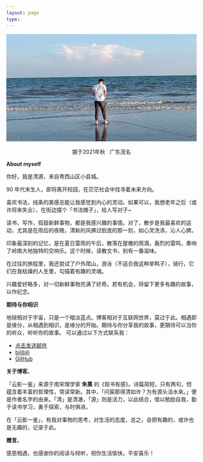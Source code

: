 ```yaml
---
layout: page
type: 
---
```


![touxiang](/images/65D97825-8D36-4CB7-B668-2A86112D771D.jpeg)  
<p align="center">摄于2021年秋 &nbsp;&nbsp;广东茂名</p>    


**About myself**

你好，我是清源，来自粤西山区小县城。  

90 年代末生人，即将离开校园，在茫茫社会中找寻着未来方向。

喜欢书法，线条的美感总能让我感觉到内心的灵动。如果可以，我想老年之后（或许将来失业），在街边摆个「书法摊子」，给人写对子~

读书，写作，捣鼓新鲜事物，都是我感兴趣的事情。对了，散步是我最喜欢的运动，尤其是在雨后的夜晚，清新的风拂过脸庞的那一刻，如心灵洗涤，沁人心脾。

印象最深刻的记忆，是在夏日雷雨的午后，散落在屋檐的雨滴，轰烈的雷鸣，奏响了岭南大地独特的交响乐。这个时候，读散文书，别有一番滋味。

在过往的旅程里，我还尝试了户外爬山，游泳（不适合我这种旱鸭子），骑行，它们在我枯燥的人生里，勾描着有趣的灵魂。

兴趣爱好略多，对一切新鲜事物充满了好奇。若有机会，将留下更多有趣的故事，以作纪念。

**期待与你相识**

地球相对于宇宙，只是一个暗淡蓝点。博客相对于互联网世界，莫过于此。相遇即是缘分，从相遇到相识，是缘分的开始。期待与你分享我的故事，更期待可以当你的听众，听听你的故事。
可以通过以下方式联系我：
- [点击发送邮件](mailto:Kerwin0766@gmail.com)
- [bilibili](https://space.bilibili.com/106455052)
- [GitHub](https://github.com/Kerwin0766)

**关于博客**。

「云影一鉴」来源于南宋理学家 **朱熹** 的《观书有感》。诗篇简短，只有两句，但蕴含着丰富的哲理性，常读常新。其中，「问渠那得清如许？为有源头活水来。」便是作者名字的由来。「清」是清澈，「源」则是活力，以此结合，借以勉励自我，勤于读书学习，勇于探索，与时俱进。

在「云影一鉴」，有我对事物的思考，对生活的态度，总之，会把有趣的，或许也是无趣的，记录于此。

**赠言**。

感恩相遇，也感谢你的阅读与倾听，祝你生活愉快，平安喜乐！

